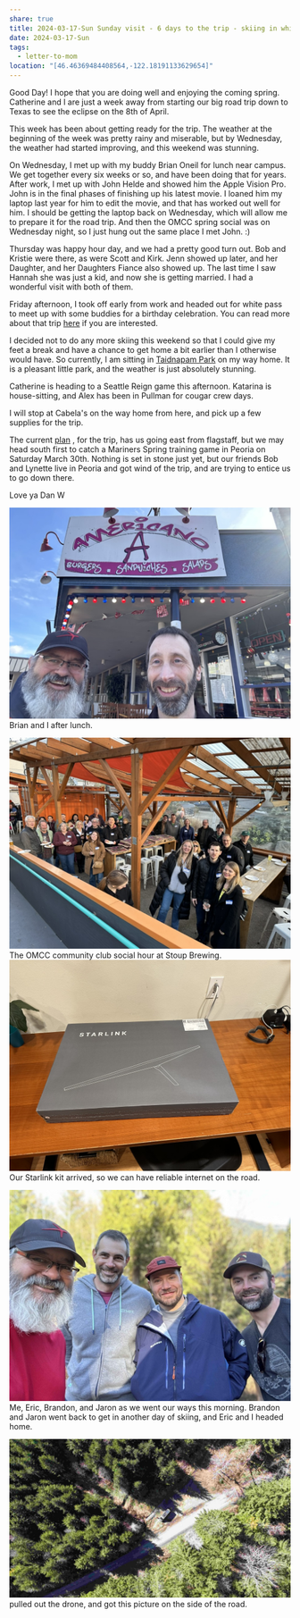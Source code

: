 ```yaml
---
share: true
title: 2024-03-17-Sun Sunday visit - 6 days to the trip - skiing in whitepass
date: 2024-03-17-Sun
tags:
  - letter-to-mom
location: "[46.46369484408564,-122.18191133629654]"
---
```


Good Day!  I hope that you are doing well and enjoying the coming spring.   Catherine and I are just a week away from starting our big road trip down to Texas to see the eclipse on the 8th of April.

This week has been about getting ready for the trip.  The weather at the beginning of the week was pretty rainy and miserable, but by Wednesday, the weather had started improving, and this weekend was stunning.  

On Wednesday, I met up with my buddy Brian Oneil for lunch near campus.  We get together every six weeks or so, and have been doing that for years.  After work, I met up with John Helde and showed him the Apple Vision Pro.  John is in the final phases of finishing up his latest movie.   I loaned him my laptop last year for him to edit the movie, and that has worked out well for him.  I should be getting the laptop back on Wednesday, which will allow me to prepare it for the road trip.   And then the OMCC spring social was on Wednesday night, so I just hung out the same place I met John.  :)

Thursday was happy hour day, and we had a pretty good turn out.  Bob and Kristie were there, as were Scott and Kirk.  Jenn showed up later, and her Daughter, and her Daughters Fiance also showed up.  The last time I saw Hannah she was just a kid, and now she is getting married.   I had a wonderful visit with both of them.

Friday afternoon, I took off early from work and headed out for white pass to meet up with some buddies for a birthday celebration.  You can read more about that trip [here](../trip-reports/2024-eclipse-texas-roadtrip/2024-03-16-sat-d-7-starlink-and-whitepass.md) if you are interested.  

I decided not to do any more skiing this weekend so that I could give my feet a break and have a chance to get home a bit earlier than I otherwise would have.  So currently, I am sitting in [Taidnapam Park](https://www.mytpu.org/community-environment/parks-recreation/taidnapam-park/) on my way home.   It is a pleasant little park, and the weather is just absolutely stunning.

Catherine is heading to a Seattle Reign game this afternoon.   Katarina is house-sitting, and Alex has been in Pullman for cougar crew days.

I will stop at Cabela's on the way home from here, and pick up a few supplies for the trip.

The current  [plan](https://weaties.github.io/blog/trip-reports/Seattle-Hill-country-art-council-13-day-itinerary.html) , for the trip, has us going east from flagstaff, but we may head south first to catch a Mariners Spring training game in Peoria on Saturday March 30th.  Nothing is set in stone just yet, but our friends Bob and Lynette live in Peoria and got wind of the trip, and are trying to entice us to go down there.   

Love ya
Dan W

![18CC6E48-4D45-4D2F-BCED-0764DFEABCC5_1_105_c](../attachments/18CC6E48-4D45-4D2F-BCED-0764DFEABCC5_1_105_c.jpeg)
Brian and I after lunch.

![6D458780-9D27-4D43-A99A-A2312BE9FB5F_1_105_c](../attachments/6D458780-9D27-4D43-A99A-A2312BE9FB5F_1_105_c.jpeg)
The OMCC community club social hour at Stoup Brewing.
![1569B309-503B-4A50-9A33-6CC5161DD2EE_1_105_c](../attachments/1569B309-503B-4A50-9A33-6CC5161DD2EE_1_105_c.jpeg)
Our Starlink kit arrived, so we can have reliable internet on the road.

![IMG_6914](../attachments/IMG_6914.jpeg)
Me, Eric, Brandon, and Jaron as we went our ways this morning.   Brandon and Jaron went back to get in another day of skiing, and Eric and I headed home.


![dji_fly_20240317_114042_0444_1710701137973_photo](../attachments/dji_fly_20240317_114042_0444_1710701137973_photo.jpeg)
pulled out the drone, and got this picture on the side of the road.